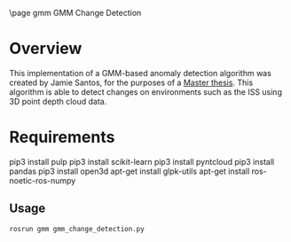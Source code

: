 \page gmm GMM Change Detection

# Overview

This implementation of a GMM-based anomaly detection algorithm was created by Jamie Santos, for the purposes of a [Master thesis]().
This algorithm is able to detect changes on environments such as the ISS using 3D point depth cloud data.

# Requirements
pip3 install pulp
pip3 install scikit-learn
pip3 install pyntcloud
pip3 install pandas
pip3 install open3d
apt-get install glpk-utils
apt-get install ros-noetic-ros-numpy

## Usage

	rosrun gmm gmm_change_detection.py


